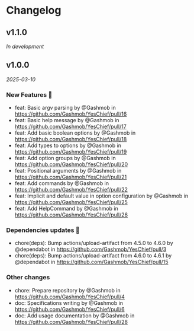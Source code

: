 # Changelog

## v1.1.0

*In development*

## v1.0.0

*2025-03-10*

### New Features 🎉
* feat: Basic argv parsing by @Gashmob in https://github.com/Gashmob/YesChief/pull/16
* feat: Basic help message by @Gashmob in https://github.com/Gashmob/YesChief/pull/17
* feat: Add basic boolean options by @Gashmob in https://github.com/Gashmob/YesChief/pull/18
* feat: Add types to options by @Gashmob in https://github.com/Gashmob/YesChief/pull/19
* feat: Add option groups by @Gashmob in https://github.com/Gashmob/YesChief/pull/20
* feat: Positional arguments by @Gashmob in https://github.com/Gashmob/YesChief/pull/21
* feat: Add commands by @Gashmob in https://github.com/Gashmob/YesChief/pull/22
* feat: Implicit and default value in option configuration by @Gashmob in https://github.com/Gashmob/YesChief/pull/25
* feat: Add HelpCommand by @Gashmob in https://github.com/Gashmob/YesChief/pull/26
### Dependencies updates 🧰
* chore(deps): Bump actions/upload-artifact from 4.5.0 to 4.6.0 by @dependabot in https://github.com/Gashmob/YesChief/pull/3
* chore(deps): Bump actions/upload-artifact from 4.6.0 to 4.6.1 by @dependabot in https://github.com/Gashmob/YesChief/pull/15
### Other changes
* chore: Prepare repository by @Gashmob in https://github.com/Gashmob/YesChief/pull/4
* doc: Specifications writing by @Gashmob in https://github.com/Gashmob/YesChief/pull/6
* doc: Add usage documentation by @Gashmob in https://github.com/Gashmob/YesChief/pull/28

